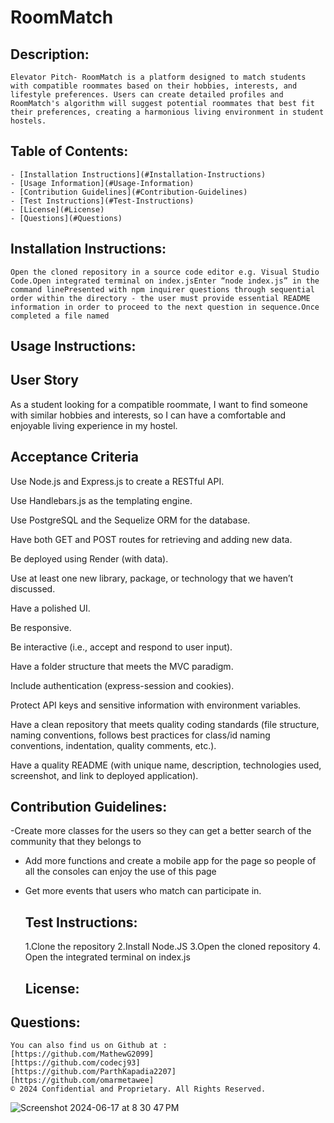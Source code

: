 # RoomMatch
        
 ## Description:
    Elevator Pitch- RoomMatch is a platform designed to match students with compatible roommates based on their hobbies, interests, and lifestyle preferences. Users can create detailed profiles and RoomMatch's algorithm will suggest potential roommates that best fit their preferences, creating a harmonious living environment in student hostels.
 ## Table of Contents:
    - [Installation Instructions](#Installation-Instructions)
    - [Usage Information](#Usage-Information)
    - [Contribution Guidelines](#Contribution-Guidelines)
    - [Test Instructions](#Test-Instructions)
    - [License](#License)
    - [Questions](#Questions)
  
 ## Installation Instructions:
    Open the cloned repository in a source code editor e.g. Visual Studio Code.Open integrated terminal on index.jsEnter “node index.js” in the command linePresented with npm inquirer questions through sequential order within the directory - the user must provide essential README information in order to proceed to the next question in sequence.Once completed a file named 
    
 ## Usage Instructions:
 ## User Story
As a student looking for a compatible roommate, I want to find someone with similar hobbies and interests, so I can have a comfortable and enjoyable living experience in my hostel.
## Acceptance Criteria
Use Node.js and Express.js to create a RESTful API.

Use Handlebars.js as the templating engine.

Use PostgreSQL and the Sequelize ORM for the database.

Have both GET and POST routes for retrieving and adding new data.

Be deployed using Render (with data).

Use at least one new library, package, or technology that we haven’t discussed.

Have a polished UI.

Be responsive.

Be interactive (i.e., accept and respond to user input).

Have a folder structure that meets the MVC paradigm.

Include authentication (express-session and cookies).

Protect API keys and sensitive information with environment variables.

Have a clean repository that meets quality coding standards (file structure, naming conventions, follows best practices for class/id naming conventions, indentation, quality comments, etc.).

Have a quality README (with unique name, description, technologies used, screenshot, and link to deployed application).
  ## Contribution Guidelines:
 -Create more classes for the users so they can get a better search of the community that they belongs to
 - Add more functions and create a mobile app for the page so people of all the consoles can enjoy the use of this page
- Get more events that  users who match can participate in. 
    
  ## Test Instructions:
    1.Clone the repository  2.Install Node.JS  3.Open the cloned repository 4. Open the integrated terminal on index.js 
    
  ## License:
    
   
 ## Questions:
    You can also find us on Github at :
    [https://github.com/MathewG2099]
    [https://github.com/codecj93]
    [https://github.com/ParthKapadia2207]
    [https://github.com/omarmetawee]
    © 2024 Confidential and Proprietary. All Rights Reserved.


![Screenshot 2024-06-17 at 8 30 47 PM](https://github.com/codecj93/RoomMatch/assets/160433914/1b920453-cc76-4dd8-859b-65cf1f0f2b26)


